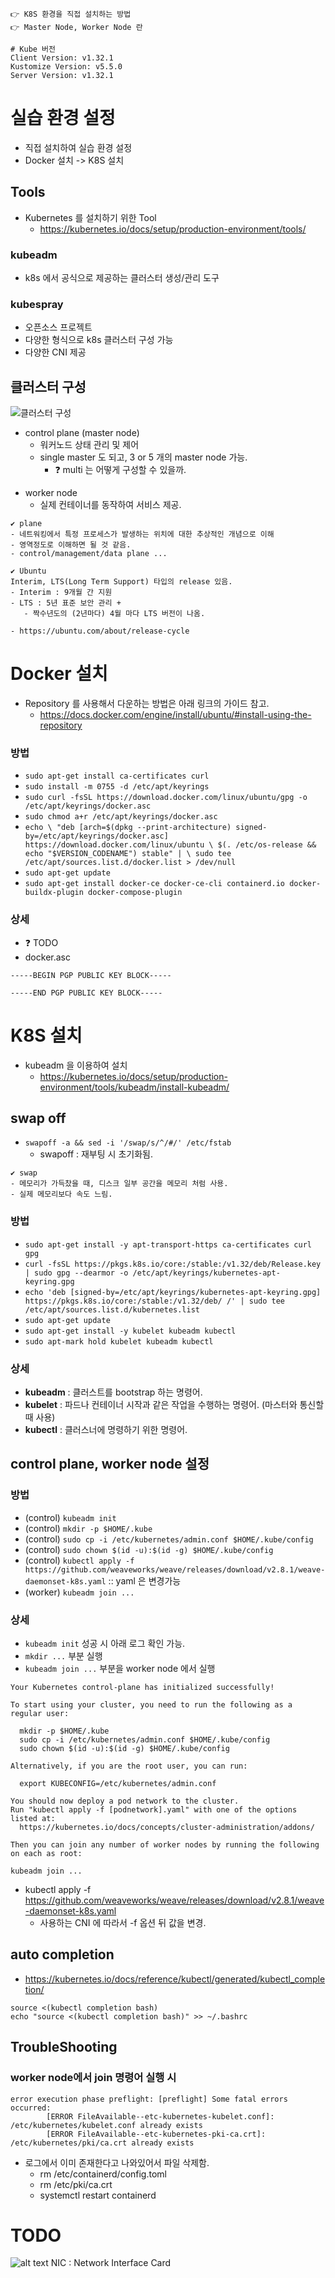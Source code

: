 ```
👉 K8S 환경을 직접 설치하는 방법
👉 Master Node, Worker Node 란
```

```
# Kube 버전
Client Version: v1.32.1
Kustomize Version: v5.5.0
Server Version: v1.32.1
```

# 실습 환경 설정
- 직접 설치하여 실습 환경 설정
- Docker 설치 -> K8S 설치

## Tools
- Kubernetes 를 설치하기 위한 Tool
  - https://kubernetes.io/docs/setup/production-environment/tools/

### kubeadm
- k8s 에서 공식으로 제공하는 클러스터 생성/관리 도구

### kubespray 
- 오픈소스 프로젝트
- 다양한 형식으로 k8s 클러스터 구성 가능
- 다양한 CNI 제공

## 클러스터 구성
![클러스터 구성](images/cluster_arch.png)

* control plane (master node)
  * 워커노드 상태 관리 및 제어
  * single master 도 되고, 3 or 5 개의 master node 가능.
    * ❓ multi 는 어떻게 구성할 수 있을까.

- worker node 
  - 실제 컨테이너를 동작하여 서비스 제공.

```
✔ plane
- 네트워킹에서 특정 프로세스가 발생하는 위치에 대한 추상적인 개념으로 이해
- 영역정도로 이해하면 될 것 같음.
- control/management/data plane ...
```

```
✔ Ubuntu
Interim, LTS(Long Term Support) 타입의 release 있음.
- Interim : 9개월 간 지원
- LTS : 5년 표준 보안 관리 + 
   - 짝수년도의 (2년마다) 4월 마다 LTS 버전이 나옴.

- https://ubuntu.com/about/release-cycle
```

# Docker 설치
- Repository 를 사용해서 다운하는 방법은 아래 링크의 가이드 참고.
  - https://docs.docker.com/engine/install/ubuntu/#install-using-the-repository

### 방법
- `sudo apt-get install ca-certificates curl`
- `sudo install -m 0755 -d /etc/apt/keyrings`
- `sudo curl -fsSL https://download.docker.com/linux/ubuntu/gpg -o /etc/apt/keyrings/docker.asc`
- `sudo chmod a+r /etc/apt/keyrings/docker.asc`
- `echo \
  "deb [arch=$(dpkg --print-architecture) signed-by=/etc/apt/keyrings/docker.asc] https://download.docker.com/linux/ubuntu \
  $(. /etc/os-release && echo "$VERSION_CODENAME") stable" | \
  sudo tee /etc/apt/sources.list.d/docker.list > /dev/null`
- `sudo apt-get update`
-  `sudo apt-get install docker-ce docker-ce-cli containerd.io docker-buildx-plugin docker-compose-plugin`

### 상세
- ❓ TODO
- docker.asc
```
-----BEGIN PGP PUBLIC KEY BLOCK-----

-----END PGP PUBLIC KEY BLOCK-----
```

# K8S 설치
- kubeadm 을 이용하여 설치
  - https://kubernetes.io/docs/setup/production-environment/tools/kubeadm/install-kubeadm/ 

## swap off
- `swapoff -a && sed -i '/swap/s/^/#/' /etc/fstab`
  - swapoff : 재부팅 시 초기화됨.

```
✔ swap
- 메모리가 가득찼을 때, 디스크 일부 공간을 메모리 처럼 사용.
- 실제 메모리보다 속도 느림.
```

### 방법
- `sudo apt-get install -y apt-transport-https ca-certificates curl gpg`
- `curl -fsSL https://pkgs.k8s.io/core:/stable:/v1.32/deb/Release.key | sudo gpg --dearmor -o /etc/apt/keyrings/kubernetes-apt-keyring.gpg`
- `echo 'deb [signed-by=/etc/apt/keyrings/kubernetes-apt-keyring.gpg] https://pkgs.k8s.io/core:/stable:/v1.32/deb/ /' | sudo tee /etc/apt/sources.list.d/kubernetes.list`
- `sudo apt-get update`
- `sudo apt-get install -y kubelet kubeadm kubectl`
- `sudo apt-mark hold kubelet kubeadm kubectl`

### 상세
- **kubeadm** : 클러스트를 bootstrap 하는 명령어.
- **kubelet** : 파드나 컨테이너 시작과 같은 작업을 수행하는 명령어. (마스터와 통신할 때 사용)
- **kubectl** : 클러스너에 명령하기 위한 명령어.

## control plane, worker node 설정
### 방법
- (control) `kubeadm init`
- (control) `mkdir -p $HOME/.kube`
- (control) `sudo cp -i /etc/kubernetes/admin.conf $HOME/.kube/config`
- (control) `sudo chown $(id -u):$(id -g) $HOME/.kube/config`
- (control) `kubectl apply -f https://github.com/weaveworks/weave/releases/download/v2.8.1/weave-daemonset-k8s.yaml` :: yaml 은 변경가능
- (worker) `kubeadm join ...`
### 상세
- `kubeadm init` 성공 시 아래 로그 확인 가능.
- `mkdir ...` 부분 실행
- `kubeadm join ...` 부분을 worker node 에서 실행
```
Your Kubernetes control-plane has initialized successfully!

To start using your cluster, you need to run the following as a regular user:

  mkdir -p $HOME/.kube
  sudo cp -i /etc/kubernetes/admin.conf $HOME/.kube/config
  sudo chown $(id -u):$(id -g) $HOME/.kube/config

Alternatively, if you are the root user, you can run:

  export KUBECONFIG=/etc/kubernetes/admin.conf

You should now deploy a pod network to the cluster.
Run "kubectl apply -f [podnetwork].yaml" with one of the options listed at:
  https://kubernetes.io/docs/concepts/cluster-administration/addons/

Then you can join any number of worker nodes by running the following on each as root:

kubeadm join ...
```
- kubectl apply -f https://github.com/weaveworks/weave/releases/download/v2.8.1/weave-daemonset-k8s.yaml
  - 사용하는 CNI 에 따라서 -f 옵션 뒤 값을 변경.


## auto completion
- https://kubernetes.io/docs/reference/kubectl/generated/kubectl_completion/

```
source <(kubectl completion bash)
echo "source <(kubectl completion bash)" >> ~/.bashrc
```


## TroubleShooting
### worker node에서 join 명령어 실행 시
```
error execution phase preflight: [preflight] Some fatal errors occurred:
        [ERROR FileAvailable--etc-kubernetes-kubelet.conf]: /etc/kubernetes/kubelet.conf already exists
        [ERROR FileAvailable--etc-kubernetes-pki-ca.crt]: /etc/kubernetes/pki/ca.crt already exists
```
- 로그에서 이미 존재한다고 나와있어서 파일 삭제함.
  - rm /etc/containerd/config.toml
  - rm /etc/pki/ca.crt
  - systemctl restart containerd

# TODO
![alt text](images/plain_node_arch.png)
NIC : Network Interface Card
